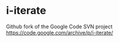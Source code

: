 # i-iterate

Github fork of the Google Code SVN project https://code.google.com/archive/p/i-iterate/
